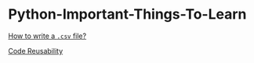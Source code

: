 # Python-Important-Things-To-Learn

[How to write a `.csv` file?](https://www.pythontutorial.net/python-basics/python-write-csv-file/)

[Code Reusability](https://www.oreilly.com/library/view/head-first-python/9781491919521/ch04.html)
